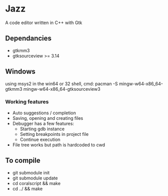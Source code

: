 # Jazz
A code editor written in C++ with Gtk

## Dependancies
- gtkmm3
- gtksourceview >= 3.14

## Windows
using msys2 in the win64 or 32 shell, cmd: pacman -S mingw-w64-x86_64-gtkmm3 mingw-w64-x86_64-gtksourceview3

### Working features
- Auto suggestions / completion
- Saving, opening and creating files
- Debugger has a few features:
  - Starting gdb instance
  - Setting breakpoints in project file
  - Continue execution
- File tree works but path is hardcoded to cwd

## To compile
- git submodule init
- git submodule update
- cd coralscript && make
- cd ../ && make
